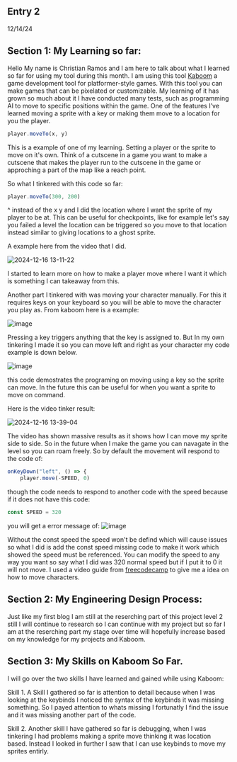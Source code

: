 ## Entry 2
12/14/24

## Section 1: My Learning so far:
Hello My name is Christian Ramos and I am here to talk about what I learned so far for using my tool during this month. I am using this tool [Kaboom](https://kaboomjs.com/) a game development tool for platformer-style games. With this tool you can make games that can be pixelated or customizable. My learning of it has grown so much about it I have conducted many tests, such as programming AI to move to specific positions within the game. One of the features I’ve learned moving a sprite with a key or making them move to a location for you the player.

```js
player.moveTo(x, y)
```
This is a example of one of my learning. Setting a player or the sprite to move on it's own. Think of a cutscene in a game you want to make a cutscene that makes the player run to the 
cutscene in the game or approching a part of the map like a reach point.

So what I tinkered with this code so far:

``` js
player.moveTo(300, 200)
```

^ instead of the x y and I did the location where I want the sprite of my player to be at. This can be useful for checkpoints, like for example let's say you failed a level the 
location can be triggered so you move to that location instead similar to giving locations to a ghost sprite.

A example here from the video that I did.

![2024-12-16 13-11-22](https://github.com/user-attachments/assets/b6da3840-bcfd-48ed-85ca-3408a8c2bf31)

I started to learn more on how to make a player move where I want it which is something I can takeaway from this.

Another part I tinkered with was moving your character manually.
For this it requires keys on your keyboard so you will be able to move the character you play as.
From kaboom here is a example:

![image](https://github.com/user-attachments/assets/b6a0247c-1429-4331-9265-5d21bab2b594)

Pressing a key triggers anything that the key is assigned to.
But In my own tinkering I made it so you can move left and right as your character my code example is down below.

![image](https://github.com/user-attachments/assets/5a4ce0a8-a397-4cdc-9bd4-589b40c5710f)

this code demostrates the programing on moving using a key so the sprite can move. In the future this can be useful for when you want a sprite to move on command.

Here is the video tinker result:

![2024-12-16 13-39-04](https://github.com/user-attachments/assets/97a29397-a859-435c-b4ee-9afc3bb020bf)

The video has shown massive results as it shows how I can move my sprite side to side.
So in the future when I make the game you can navagate in the level so you can roam freely.
So by default the movement will respond to the code of:

```js
onKeyDown("left", () => {
    player.move(-SPEED, 0)
```
though the code needs to respond to another code with the speed because if it does not have this code:

```js
const SPEED = 320
```

you will get a error message of:
![image](https://github.com/user-attachments/assets/2f9933f1-25ac-410f-b6ba-21b1191a651a)

Without the const speed the speed won't be defind which will cause issues
so what I did is add the const speed missing code to make it work which showed the speed must be referenced.
You can modify the speed to any way you want so say what I did was 320 normal speed but if I put it to 0 it will not move.
I used a video guide from [freecodecamp](https://www.bing.com/videos/riverview/relatedvideo?&q=kaboom+tutorial&qpvt=kaboom+tutorial&mid=6A99D7A7E5AE3EDBAACB6A99D7A7E5AE3EDBAACB&mmscn=mtsc&aps=0&FORM=VRDGAR) to give me a idea on how to move characters.

## Section 2: My Engineering Design Process:
Just like my first blog I am still at the reserching part of this project level 2 still I will continue to research so I can continue with my project 
but so far I am at the reserching part my stage over time will hopefully increase based on my knowledge for my projects and Kaboom.

## Section 3: My Skills on Kaboom So Far.
I will go over the two skills I have learned and gained while using Kaboom:

Skill 1. A Skill I gathered so far is attention to detail because when I was looking at the keybinds I noticed the syntax of the keybinds it was missing something.
So I payed attention to whats missing I fortunatly I find the issue and it was missing another part of the code.

Skill 2. Another skill I have gathered so far is debugging, when I was tinkering I had problems making a sprite move thinking it was location based.
Instead I looked in further I saw that I can use keybinds to move my sprites entirly.

